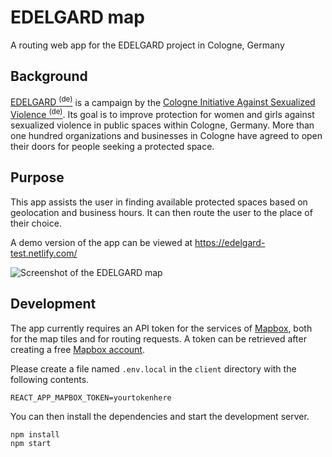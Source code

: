 # EDELGARD map

A routing web app for the EDELGARD project in Cologne, Germany

## Background

[EDELGARD <sup>(de)</sup>](https://edelgard.koeln/) is a campaign by the [Cologne Initiative Against Sexualized Violence <sup>(de)</sup>](https://www.koelner-initiative-gegen-sexualisierte-gewalt.de/).
Its goal is to improve protection for women and girls against sexualized violence in public spaces within Cologne, Germany.
More than one hundred organizations and businesses in Cologne have agreed to open their doors for people seeking a protected space.

## Purpose

This app assists the user in finding available protected spaces based on geolocation and business hours.
It can then route the user to the place of their choice.

A demo version of the app can be viewed at https://edelgard-test.netlify.com/

![Screenshot of the EDELGARD map](https://edelgard-api-test.netlify.com/assets/screenshot.png)

## Development

The app currently requires an API token for the services of [Mapbox](https://www.mapbox.com/),
both for the map tiles and for routing requests.
A token can be retrieved after creating a free [Mapbox account](https://account.mapbox.com/auth/signup/).

Please create a file named `.env.local` in the `client` directory with the following contents.

```shell
REACT_APP_MAPBOX_TOKEN=yourtokenhere
```

You can then install the dependencies and start the development server.

```shell
npm install
npm start
```
